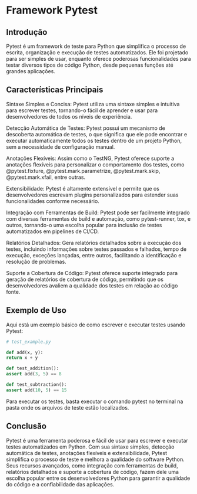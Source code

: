 # Framework Pytest

## Introdução

Pytest é um framework de teste para Python que simplifica o processo de escrita, organização e execução de testes automatizados. Ele foi projetado para ser simples de usar, enquanto oferece poderosas funcionalidades para testar diversos tipos de código Python, desde pequenas funções até grandes aplicações.

## Características Principais

Sintaxe Simples e Concisa: Pytest utiliza uma sintaxe simples e intuitiva para escrever testes, tornando-o fácil de aprender e usar para desenvolvedores de todos os níveis de experiência.

Detecção Automática de Testes: Pytest possui um mecanismo de descoberta automática de testes, o que significa que ele pode encontrar e executar automaticamente todos os testes dentro de um projeto Python, sem a necessidade de configuração manual.

Anotações Flexíveis: Assim como o TestNG, Pytest oferece suporte a anotações flexíveis para personalizar o comportamento dos testes, como @pytest.fixture, @pytest.mark.parametrize, @pytest.mark.skip, @pytest.mark.xfail, entre outras.

Extensibilidade: Pytest é altamente extensível e permite que os desenvolvedores escrevam plugins personalizados para estender suas funcionalidades conforme necessário.

Integração com Ferramentas de Build: Pytest pode ser facilmente integrado com diversas ferramentas de build e automação, como pytest-runner, tox, e outros, tornando-o uma escolha popular para inclusão de testes automatizados em pipelines de CI/CD.

Relatórios Detalhados: Gera relatórios detalhados sobre a execução dos testes, incluindo informações sobre testes passados e falhados, tempo de execução, exceções lançadas, entre outros, facilitando a identificação e resolução de problemas.

Suporte a Cobertura de Código: Pytest oferece suporte integrado para geração de relatórios de cobertura de código, permitindo que os desenvolvedores avaliem a qualidade dos testes em relação ao código fonte.

## Exemplo de Uso

Aqui está um exemplo básico de como escrever e executar testes usando Pytest:

```python
# test_example.py

def add(x, y):
return x + y

def test_addition():
assert add(3, 5) == 8

def test_subtraction():
assert add(10, 5) == 15
```

Para executar os testes, basta executar o comando pytest no terminal na pasta onde os arquivos de teste estão localizados.

## Conclusão

Pytest é uma ferramenta poderosa e fácil de usar para escrever e executar testes automatizados em Python. Com sua sintaxe simples, detecção automática de testes, anotações flexíveis e extensibilidade, Pytest simplifica o processo de teste e melhora a qualidade do software Python. Seus recursos avançados, como integração com ferramentas de build, relatórios detalhados e suporte a cobertura de código, fazem dele uma escolha popular entre os desenvolvedores Python para garantir a qualidade do código e a confiabilidade das aplicações.
